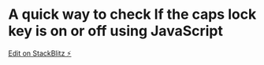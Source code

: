 # A quick way to check If the caps lock key is on or off using JavaScript

[Edit on StackBlitz ⚡️](https://stackblitz.com/edit/js-6ehayv)
